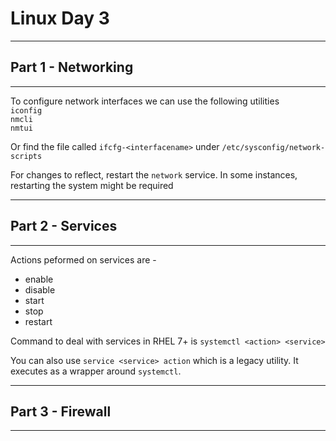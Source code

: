 # Linux Day 3  
---
## Part 1 - Networking
---  
To configure network interfaces we can use the following utilities   
`iconfig`  
`nmcli`  
`nmtui`  

Or find the file called `ifcfg-<interfacename>` under `/etc/sysconfig/network-scripts`  

For changes to reflect, restart the `network` service. In some instances, restarting the system might be required  

---
## Part 2 - Services  
---  
Actions peformed on services are -  
- enable
- disable
- start
- stop
- restart  

Command to deal with services in RHEL 7+ is `systemctl <action> <service>`  

You can also use `service <service> action` which is a legacy utility. It executes as a wrapper around `systemctl`.  

---
## Part 3 - Firewall
---


